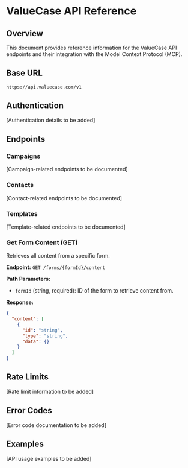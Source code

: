 # ValueCase API Reference

## Overview
This document provides reference information for the ValueCase API endpoints and their integration with the Model Context Protocol (MCP).

## Base URL
```
https://api.valuecase.com/v1
```

## Authentication
[Authentication details to be added]

## Endpoints

### Campaigns
[Campaign-related endpoints to be documented]

### Contacts
[Contact-related endpoints to be documented]

### Templates
[Template-related endpoints to be documented]

### Get Form Content (GET)
Retrieves all content from a specific form.

**Endpoint:** `GET /forms/{formId}/content`

**Path Parameters:**
- `formId` (string, required): ID of the form to retrieve content from.

**Response:**
```json
{
  "content": [
    {
      "id": "string",
      "type": "string",
      "data": {}
    }
  ]
}
```

## Rate Limits
[Rate limit information to be added]

## Error Codes
[Error code documentation to be added]

## Examples
[API usage examples to be added]

